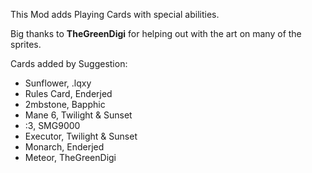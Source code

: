 This Mod adds Playing Cards with special abilities.

Big thanks to **TheGreenDigi** for helping out with the art on many of the sprites.

Cards added by Suggestion:
 - Sunflower, .lqxy
 - Rules Card, Enderjed
 - 2mbstone, Bapphic
 - Mane 6, Twilight & Sunset
 - :3, SMG9000
 - Executor, Twilight & Sunset
 - Monarch, Enderjed
 - Meteor, TheGreenDigi

